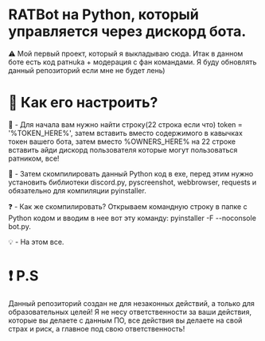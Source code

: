 # RATBot на Python, который управляется через дискорд бота.
:warning: Мой первый проект, который я выкладываю сюда. Итак в данном боте есть код ратнukа + модерация с фан командами. Я буду обновлять данный репозиторий если мне не будет лень)

# :snake: Как его настроить?

:telescope: - Для начала вам нужно найти строку(22 строка если что) token = '%TOKEN_HERE%', затем вставить вместо содержимого в кавычках токен вашего бота, затем вместо %OWNERS_HERE% на 22 строке вставить айди дискорд пользователя которые могут пользоваться ратником, все!

:ping_pong: - Затем скомпилировать данный Python код в exe, перед этим нужно установить библиотеки discord.py, pyscreenshot, webbrowser, requests и обязательно для компиляции pyinstaller.

:question: - Как же скомпилировать? Открываем командную строку в папке с Python кодом и вводим в нее вот эту команду: pyinstaller -F --noconsole bot.py.

:bulb: - На этом все.

# :exclamation: P.S
Данный репозиторий создан не для незаконных действий, а только для образовательных целей! Я не несу ответственности за ваши действия, которые вы делаете с данным ПО, все действия вы делаете на свой страх и риск, а главное под свою ответственность!
